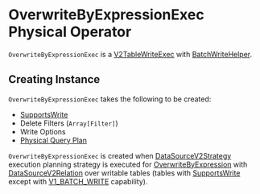 # OverwriteByExpressionExec Physical Operator

`OverwriteByExpressionExec` is a [V2TableWriteExec](V2TableWriteExec.md) with [BatchWriteHelper](BatchWriteHelper.md).

## Creating Instance

`OverwriteByExpressionExec` takes the following to be created:

* <span id="table"> [SupportsWrite](../connector/SupportsWrite.md)
* <span id="deleteWhere"> Delete Filters (`Array[Filter]`)
* <span id="writeOptions"> Write Options
* <span id="query"> [Physical Query Plan](SparkPlan.md)

`OverwriteByExpressionExec` is created when [DataSourceV2Strategy](../execution-planning-strategies/DataSourceV2Strategy.md) execution planning strategy is executed for [OverwriteByExpression](../logical-operators/OverwriteByExpression.md) with [DataSourceV2Relation](../logical-operators/DataSourceV2Relation.md) over writable tables (tables with [SupportsWrite](../connector/SupportsWrite.md) except with [V1_BATCH_WRITE](../connector/TableCapability.md#V1_BATCH_WRITE) capability).
